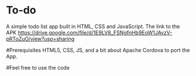 ﻿# To-do
A simple todo list app built in HTML, CSS and JavaScript.
The link to the APK https://drive.google.com/file/d/1E9LV8_FSNgfnHb9EoW1JAvzV-pRToZuO/view?usp=sharing

#Prerequisites
HTML5, CSS, JS, and a bit about Apache Cordova to port the App.

#Feel free to use the code

